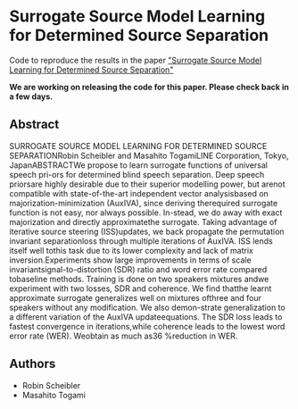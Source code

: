 # Surrogate Source Model Learning for Determined Source Separation

Code to reproduce the results in the paper ["Surrogate Source Model Learning for Determined Source Separation"](https://ieeexplore.ieee.org/abstract/document/9414255)

**We are working on releasing the code for this paper. Please check back in a few days.**

## Abstract

SURROGATE SOURCE MODEL LEARNING FOR DETERMINED SOURCE SEPARATIONRobin Scheibler and Masahito TogamiLINE Corporation, Tokyo, JapanABSTRACTWe  propose  to  learn  surrogate  functions  of  universal  speech  pri-ors  for  determined  blind  speech  separation.    Deep  speech  priorsare highly desirable due to their superior modelling power, but arenot  compatible  with  state-of-the-art  independent  vector  analysisbased  on  majorization-minimization  (AuxIVA),  since  deriving  therequired  surrogate  function  is  not  easy,  nor  always  possible.   In-stead, we do away with exact majorization and directly approximatethe surrogate.   Taking advantage of iterative source steering (ISS)updates,  we  back  propagate  the  permutation  invariant  separationloss through multiple iterations of AuxIVA. ISS lends itself well tothis task due to its lower complexity and lack of matrix inversion.Experiments  show  large  improvements  in  terms  of  scale  invariantsignal-to-distortion  (SDR)  ratio  and  word  error  rate  compared  tobaseline methods.  Training is done on two speakers mixtures andwe experiment with two losses, SDR and coherence.  We find thatthe  learnt  approximate  surrogate  generalizes  well  on  mixtures  ofthree and four speakers without any modification.  We also demon-strate generalization to a different variation of the AuxIVA updateequations.  The SDR loss leads to fastest convergence in iterations,while  coherence  leads  to  the  lowest  word  error  rate  (WER).  Weobtain as much as36 %reduction in WER.

## Authors

* Robin Scheibler
* Masahito Togami
